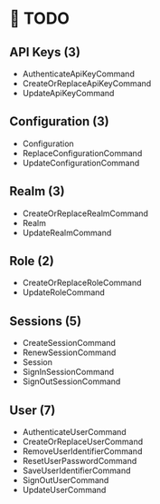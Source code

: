 # 🧪 TODO

## API Keys (3)

- AuthenticateApiKeyCommand
- CreateOrReplaceApiKeyCommand
- UpdateApiKeyCommand

## Configuration (3)

- Configuration
- ReplaceConfigurationCommand
- UpdateConfigurationCommand

## Realm (3)

- CreateOrReplaceRealmCommand
- Realm
- UpdateRealmCommand

## Role (2)

- CreateOrReplaceRoleCommand
- UpdateRoleCommand

## Sessions (5)

- CreateSessionCommand
- RenewSessionCommand
- Session
- SignInSessionCommand
- SignOutSessionCommand

## User (7)

- AuthenticateUserCommand
- CreateOrReplaceUserCommand
- RemoveUserIdentifierCommand
- ResetUserPasswordCommand
- SaveUserIdentifierCommand
- SignOutUserCommand
- UpdateUserCommand

